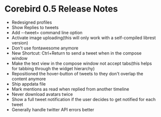 # Corebird 0.5 Release Notes #

 * Redesigned profiles
 * Show Replies to tweets
 * Add --tweet=<handle> command line option
 * Activate image uploading(this will only work with a self-compiled librest version)
 * Don't use fontawesome anymore
 * New Shortcut: Ctrl+Return to send a tweet when in the compose window
 * Make the text view in the compose window not accept tabs(this helps for tabbing
   through the widget hierarchy)
 * Repositioned the hover-button of tweets to they don't overlap the content anymore
 * Ship appdata file
 * Mark mentions as read when replied from another timeline
 * Never download avatars twice
 * Show a full tweet notification if the user decides to get notified for each tweet
 * Generally handle twitter API errors better
